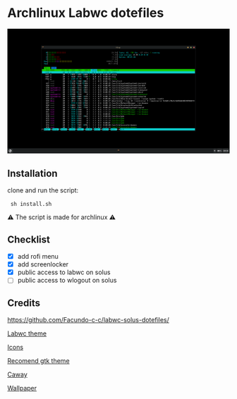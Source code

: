 <h1>Archlinux Labwc dotefiles</h1>

![labwc ram](https://raw.githubusercontent.com/grigio/labwc-archlinux/refs/heads/main/labwc.png)




<h2>Installation</h2>

clone and run the script:

     sh install.sh
  
  ⚠️  The script is made for archlinux  ⚠️

<h2>Checklist</h2>

- [x] add rofi menu
- [x] add screenlocker
- [x] public access to labwc on solus
- [ ] public access to wlogout on solus

<h2>Credits</h2>

https://github.com/Facundo-c-c/labwc-solus-dotefiles/

[Labwc theme](https://github.com/nathanielevan/gruvbox-material-openbox)

[Icons](https://www.gnome-look.org/p/1340791)

[Recomend gtk theme](https://www.pling.com/p/1681313/)

[Caway](https://github.com/PROxZIMA/caway)

[Wallpaper](https://gruvbox-wallpapers.pages.dev/wallpapers/light/Knights.png)
